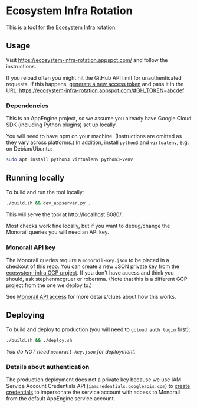 # Ecosystem Infra Rotation

This is a tool for the [Ecosystem Infra](https://bit.ly/ecosystem-infra) rotation.

## Usage

Visit https://ecosystem-infra-rotation.appspot.com/ and follow the instructions.

If you reload often you might hit the GitHub API limit for unauthenticated requests.
If this happens, [generate a new access token](https://github.com/settings/tokens/new)
and pass it in the URL: https://ecosystem-infra-rotation.appspot.com/#GH_TOKEN=abcdef

### Dependencies

This is an AppEngine project, so we assume you already have Google Cloud SDK
(including Python plugins) set up locally.

You will need to have npm on your machine. (Instructions are omitted as they
vary across platforms.) In addition, install `python3` and `virtualenv`, e.g.
on Debian/Ubuntu:
```bash
sudo apt install python3 virtualenv python3-venv
```

## Running locally

To build and run the tool locally:
```bash
./build.sh && dev_appserver.py .
```

This will serve the tool at http://localhost:8080/.

Most checks work fine locally, but if you want to debug/change the Monorail
queries you will need an API key.

### Monorail API key

The Monorail queries require a `monorail-key.json` to be placed in a checkout of this repo.
You can create a new JSON private key from the
[ecosystem-infra GCP project](https://console.cloud.google.com/iam-admin/serviceaccounts/project?project=ecosystem-infra).
If you don't have access and think you should, ask stephenmcgruer or robertma. (Note
that this is a different GCP project from the one we deploy to.)

See [Monorail API access](https://bugs.chromium.org/p/monorail/issues/detail?id=3234)
for more details/clues about how this works.

## Deploying

To build and deploy to production (you will need to `gcloud auth login` first):
```bash
./build.sh && ./deploy.sh
```

*You do NOT need `monorail-key.json` for deployment.*

### Details about authentication

The production deployment does not a private key because we use IAM Service
Account Credentials API (`iamcredentials.googleapis.com`) to
[create credentials](https://cloud.google.com/iam/docs/creating-short-lived-service-account-credentials)
to impersonate the service account with access to Monorail from the default
AppEngine service account.
